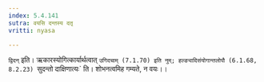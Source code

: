 ```yaml
---
index: 5.4.141
sutra: वयसि दन्तस्य दतृ
vritti: nyasa

---
```

`द्विदन्` इति। ऋकारस्योगित्कार्यार्थत्वात् `उगिदचाम् (7.1.70) इति नुम्; हल्ङ्यादिसंयोगान्तलोपौ (6.1.68, 8.2.23) `सुदन्तो दाक्षिणात्यः` ति। शोभनत्वमिह गम्यते, न वयः।।
